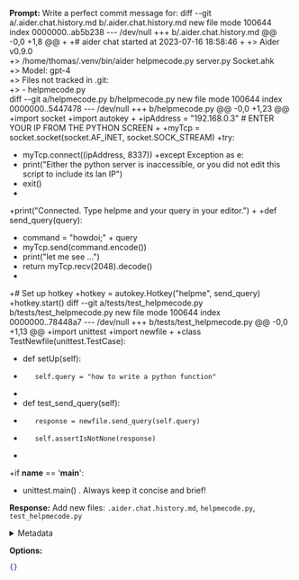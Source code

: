 **Prompt:**
Write a perfect commit message for: diff --git a/.aider.chat.history.md b/.aider.chat.history.md
new file mode 100644
index 0000000..ab5b238
--- /dev/null
+++ b/.aider.chat.history.md
@@ -0,0 +1,8 @@
+
+# aider chat started at 2023-07-16 18:58:46
+
+> Aider v0.9.0  
+> /home/thomas/.venv/bin/aider helpmecode.py server.py Socket.ahk  
+> Model: gpt-4  
+> Files not tracked in .git:  
+> - helpmecode.py  
diff --git a/helpmecode.py b/helpmecode.py
new file mode 100644
index 0000000..5447478
--- /dev/null
+++ b/helpmecode.py
@@ -0,0 +1,23 @@
+import socket
+import autokey
+
+ipAddress = "192.168.0.3"  # ENTER YOUR IP FROM THE PYTHON SCREEN
+
+myTcp = socket.socket(socket.AF_INET, socket.SOCK_STREAM)
+try:
+    myTcp.connect((ipAddress, 8337))
+except Exception as e:
+    print("Either the python server is inaccessible, or you did not edit this script to include its lan IP")
+    exit()
+
+print("Connected. Type helpme and your query in your editor.")
+
+def send_query(query):
+    command = "howdoi;" + query
+    myTcp.send(command.encode())
+    print("let me see ...")
+    return myTcp.recv(2048).decode()
+
+# Set up hotkey
+hotkey = autokey.Hotkey("helpme", send_query)
+hotkey.start()
diff --git a/tests/test_helpmecode.py b/tests/test_helpmecode.py
new file mode 100644
index 0000000..78448a7
--- /dev/null
+++ b/tests/test_helpmecode.py
@@ -0,0 +1,13 @@
+import unittest
+import newfile
+
+class TestNewfile(unittest.TestCase):
+    def setUp(self):
+        self.query = "how to write a python function"
+
+    def test_send_query(self):
+        response = newfile.send_query(self.query)
+        self.assertIsNotNone(response)
+
+if __name__ == '__main__':
+    unittest.main()
. Always keep it concise and brief!

**Response:**
Add new files: `.aider.chat.history.md`, `helpmecode.py`, `test_helpmecode.py`

<details><summary>Metadata</summary>

- Duration: 1854 ms
- Datetime: 2023-07-16T17:59:20.641581
- Model: gpt-3.5-turbo-0613

</details>

**Options:**
```json
{}
```


